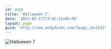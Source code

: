 ```yaml
---
id: 1632
title: 'Halloween 7'
date: '2023-03-17T13:45:21+00:00'
layout: page
guid: 'http://new.andydixon.com/?page_id=1632'
---
```


![Halloween 7](https://i0.wp.com/assets.g8x2.ldn.idrivee2-23.com/posters/Halloween%207%2001.jpg?w=1200&ssl=1 "Halloween 7")